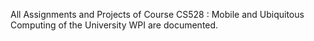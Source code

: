 All Assignments and Projects of Course CS528 : Mobile and Ubiquitous Computing of the University WPI are documented.
